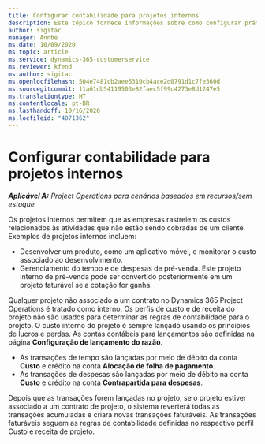 ```yaml
---
title: Configurar contabilidade para projetos internos
description: Este tópico fornece informações sobre como configurar práticas de contabilidade para projetos internos no Project Operations.
author: sigitac
manager: Annbe
ms.date: 10/09/2020
ms.topic: article
ms.service: dynamics-365-customerservice
ms.reviewer: kfend
ms.author: sigitac
ms.openlocfilehash: 504e7481cb2aee6310cb4ace2d0791d1c7fe360d
ms.sourcegitcommit: 11a61db54119503e82faec5f99c4273e8d1247e5
ms.translationtype: HT
ms.contentlocale: pt-BR
ms.lasthandoff: 10/16/2020
ms.locfileid: "4071362"
---
```

# <a name="configure-accounting-for-internal-projects"></a>Configurar contabilidade para projetos internos

_**Aplicável A:** Project Operations para cenários baseados em recursos/sem estoque_

Os projetos internos permitem que as empresas rastreiem os custos relacionados às atividades que não estão sendo cobradas de um cliente. Exemplos de projetos internos incluem:

- Desenvolver um produto, como um aplicativo móvel, e monitorar o custo associado ao desenvolvimento.
- Gerenciamento do tempo e de despesas de pré-venda. Este projeto interno de pré-venda pode ser convertido posteriormente em um projeto faturável se a cotação for ganha.

Qualquer projeto não associado a um contrato no Dynamics 365 Project Operations é tratado como interno. Os perfis de custo e de receita do projeto não são usados para determinar as regras de contabilidade para o projeto. O custo interno do projeto é sempre lançado usando os princípios de lucros e perdas. As contas contábeis para lançamentos são definidas na página **Configuração de lançamento do razão**.

- As transações de tempo são lançadas por meio de débito da conta **Custo** e crédito na conta **Alocação de folha de pagamento**.
- As transações de despesas são lançadas por meio de débito na conta **Custo** e crédito na conta **Contrapartida para despesas**.

Depois que as transações forem lançadas no projeto, se o projeto estiver associado a um contrato de projeto, o sistema reverterá todas as transações acumuladas e criará novas transações faturáveis. As transações faturáveis seguem as regras de contabilidade definidas no respectivo perfil Custo e receita de projeto.


